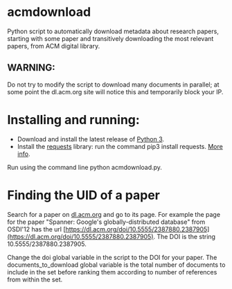 acmdownload
===========

Python script to automatically download metadata about research papers, starting with some paper and transitively downloading the most relevant papers, from ACM digital library.

## WARNING:
Do not try to modify the script to download many documents in parallel; at some point the dl.acm.org site will notice this and temporarily block your IP.

# Installing and running:

* Download and install the latest release of [Python 3](https://www.python.org/downloads/).
* Install the [requests](http://docs.python-requests.org/en/latest/) library: run the command pip3 install requests. [More info](http://docs.python-requests.org/en/latest/user/install/).

Run using the command line python acmdownload.py.

# Finding the UID of a paper

Search for a paper on [dl.acm.org](dl.acm.org) and go to its page. For example the page for the paper "Spanner: Google's globally-distributed database" from OSDI'12 has the url [https://dl.acm.org/doi/10.5555/2387880.2387905](https://dl.acm.org/doi/10.5555/2387880.2387905). The DOI is the string 10.5555/2387880.2387905.

Change the doi global variable in the script to the DOI for your paper. The documents_to_download global variable is the total number of documents to include in the set before ranking them according to number of references from within the set.
